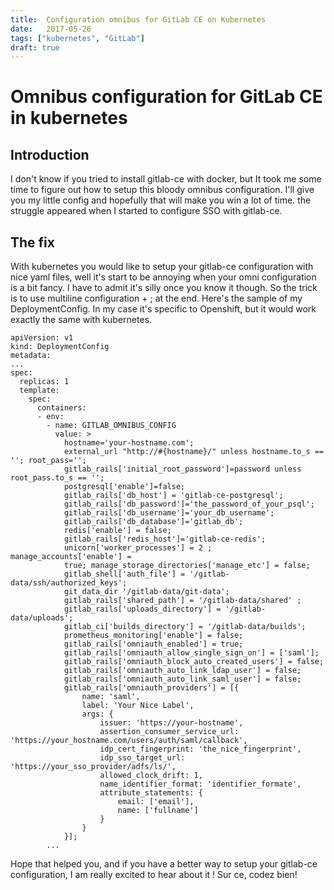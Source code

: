 ```yaml
---
title:  Configuration omnibus for GitLab CE on Kubernetes
date:   2017-05-26
tags: ["kubernetes", "GitLab"]
draft: true
---
```

# Omnibus configuration for GitLab CE in kubernetes

## Introduction

I don't know if you tried to install gitlab-ce with docker, but It took me some time to figure out how to setup this bloody omnibus configuration. I'll give you my little config and hopefully that will make you win a lot of time.
the struggle appeared when I started to configure SSO with gitlab-ce.

## The fix

With kubernetes you would like to setup your gitlab-ce configuration with nice yaml files, well it's start to be annoying when your omni configuration is a bit fancy. I have to admit it's silly once you know it though.
So the trick is to use multiline configuration + ; at the end. Here's the sample of my DeploymentConfig. In my case it's specific to Openshift, but it would work exactly the same with kubernetes.

```
apiVersion: v1
kind: DeploymentConfig
metadata:
...
spec:
  replicas: 1
  template:
    spec:
      containers:
      - env:
        - name: GITLAB_OMNIBUS_CONFIG
          value: >
            hostname='your-hostname.com';
            external_url "http://#{hostname}/" unless hostname.to_s == ''; root_pass='';
            gitlab_rails['initial_root_password']=password unless root_pass.to_s == '';
            postgresql['enable']=false;
            gitlab_rails['db_host'] = 'gitlab-ce-postgresql';
            gitlab_rails['db_password']='the_password_of_your_psql';
            gitlab_rails['db_username']='your_db_username';
            gitlab_rails['db_database']='gitlab_db';
            redis['enable'] = false;
            gitlab_rails['redis_host']='gitlab-ce-redis';
            unicorn['worker_processes'] = 2 ; manage_accounts['enable'] =
            true; manage_storage_directories['manage_etc'] = false;
            gitlab_shell['auth_file'] = '/gitlab-data/ssh/authorized_keys';
            git_data_dir '/gitlab-data/git-data';
            gitlab_rails['shared_path'] = '/gitlab-data/shared' ;
            gitlab_rails['uploads_directory'] = '/gitlab-data/uploads';
            gitlab_ci['builds_directory'] = '/gitlab-data/builds';
            prometheus_monitoring['enable'] = false;
            gitlab_rails['omniauth_enabled'] = true;
            gitlab_rails['omniauth_allow_single_sign_on'] = ['saml'];
            gitlab_rails['omniauth_block_auto_created_users'] = false;
            gitlab_rails['omniauth_auto_link_ldap_user'] = false;
            gitlab_rails['omniauth_auto_link_saml_user'] = false;
            gitlab_rails['omniauth_providers'] = [{
                name: 'saml',
                label: 'Your Nice Label',
                args: {
                    issuer: 'https://your-hostname',
                    assertion_consumer_service_url: 'https://your_hostname.com/users/auth/saml/callback',
                    idp_cert_fingerprint: 'the_nice_fingerprint',
                    idp_sso_target_url: 'https://your_sso_provider/adfs/ls/',
                    allowed_clock_drift: 1,
                    name_identifier_format: 'identifier_formate',
                    attribute_statements: {
                        email: ['email'],
                        name: ['fullname']
                    }
                }
            }];
        ...
```


Hope that helped you, and if you have a better way to setup your gitlab-ce configuration, I am really excited to hear about it !
Sur ce, codez bien!
